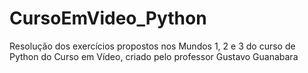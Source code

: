 # CursoEmVideo_Python
 Resolução dos exercícios propostos nos Mundos 1, 2 e 3 do curso de Python do Curso em Vídeo, criado pelo professor Gustavo Guanabara
